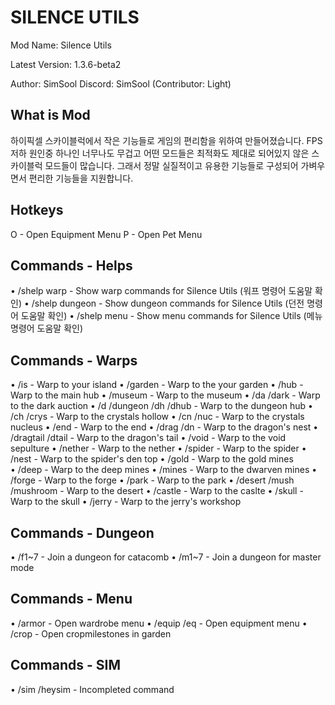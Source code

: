 # SILENCE UTILS
Mod Name: Silence Utils

Latest Version: 1.3.6-beta2

Author: SimSool
Discord: SimSool
(Contributor: Light)

## What is Mod
하이픽셀 스카이블럭에서 작은 기능들로 게임의 편리함을 위하여 만들어졌습니다.
FPS 저하 원인중 하나인 너무나도 무겁고 어떤 모드들은 최적화도 제대로 되어있지 않은 스카이블럭 모드들이 많습니다.
그래서 정말 실질적이고 유용한 기능들로 구성되어 가벼우면서 편리한 기능들을 지원합니다.

## Hotkeys
O - Open Equipment Menu
P - Open Pet Menu

## Commands - Helps
• /shelp warp - Show warp commands for Silence Utils (워프 명령어 도움말 확인)
• /shelp dungeon - Show dungeon commands for Silence Utils (던전 명령어 도움말 확인)
• /shelp menu - Show menu commands for Silence Utils (메뉴 명령어 도움말 확인)

## Commands - Warps
• /is - Warp to your island
• /garden - Warp to the your garden
• /hub - Warp to the main hub
• /museum - Warp to the museum
• /da /dark - Warp to the dark auction
• /d /dungeon /dh /dhub - Warp to the dungeon hub
• /ch /crys - Warp to the crystals hollow
• /cn /nuc - Warp to the crystals nucleus
• /end - Warp to the end
• /drag /dn - Warp to the dragon's nest
• /dragtail /dtail - Warp to the dragon's tail
• /void - Warp to the void sepulture
• /nether - Warp to the nether
• /spider - Warp to the spider
• /nest - Warp to the spider's den top
• /gold - Warp to the gold mines				
• /deep - Warp to the deep mines
• /mines - Warp to the dwarven mines
• /forge - Warp to the forge
• /park - Warp to the park
• /desert /mush /mushroom - Warp to the desert
• /castle - Warp to the caslte
• /skull - Warp to the skull
• /jerry - Warp to the jerry's workshop

## Commands - Dungeon
• /f1~7 - Join a dungeon for catacomb
• /m1~7 - Join a dungeon for master mode

## Commands - Menu
• /armor - Open wardrobe menu
• /equip /eq - Open equipment menu
• /crop - Open cropmilestones in garden

## Commands - SIM
• /sim /heysim - Incompleted command
